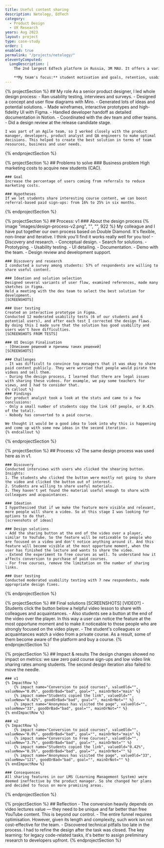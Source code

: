 ```yaml
---
title: Useful content sharing
description: Netology, EdTech
category:
  - Product Design
  - UX Research
years: Aug 2023
layout: project
type: case-study
order: 1
enabled: true
permalink: "/projects/netology/"
eleventyComputed:
  LongDescription: |
    The 2nd largest EdTech platform in Russia, 3M MAU. It offers a variety of online IT courses from 4 months to 2 years long.

    **My team's focus:** student motivation and goals, retention, usability, LMS (Learning Management System), completing homeworks, number of active days, COR, NPS, reducing churn.
---
```


{% projectSection %}
	## My role
	As a senior product designer, I led whole design process:
	- Ran usability testing, interviews and surveys.
	- Designed a concept and user flow diagrams with Miro.
	- Generated lots of ideas and potential solutions.
	- Made wireframes, interactive prototypes and high-fidelity UI with Figma.
	- Handled developer handoff as detailed documentation in Notion.
	- Coordinated with the dev team and other teams.
	- Did a design review at the release candidate stage.

	I was part of an Agile team, so I worked closely with the product manager, developers, product analyst and QA engineers to make optimal decisions. This helped to create the best solution in terms of team resources, business and user needs.
{% endprojectSection %}

{% projectSection %}
	## Problems to solve
	### Business problem
	High marketing costs to acquire new students (CAC).

	### Goal
	Increase the percentage of users coming from referrals to reduce marketing costs. 

	### Hypotheses
	If we let students share interesting course content, we can boost referral-based paid sign-ups: from 16% to 25% in six months.
{% endprojectSection %}

{% projectSection %}
	## Process: v1
	### About the design process
	{% image "images/design-process-v2.png", "", "", 922 %}
	My colleague and I have put together our own process based on Double Diamond. It's flexible, non-linear and iterative. I think you'll find it works really well for you too!
	- Discovery and research.
	- Conceptual design.
	- Search for solutions.
	- Prototyping.
	- Usability testing.
	- UI detailing.
	- Documentation.
	- Demo with the team.
	- Design review and development support.

	### Discovery and research
	I conducted a survey among students: 57% of respondents are willing to share useful content.

	### Ideation and solution selection
	Designed several variants of user flow, examined references, made many sketches in Figma.
	Held a meeting with the dev team to select the best solution for development.
	[SCREENSHOTS]

	### User testing
	Created an interactive prototype in Figma.
	Conducted 12 moderated usability tests (6 of our students and 6 potential users), and after each test I corrected the design flaws. 
	By doing this I made sure that the solution has good usability and users won't have difficulties.
	[SCREENSHOTS FROM TESTS]

	### UI Design Finalisation
	- [Описание решений и причины таких решений]
	[SCREENSHOTS]

	### Challenges
	- It was difficult to convince top managers that it was okay to share paid content publicly. They were worried that people would pirate the videos and sell them.
	- During the design process, I learned that there are legal issues with sharing these videos. For example, we pay some teachers for views, and I had to consider that.
	{% callout %}
	### Findings
	Our product analyst took a look at the stats and came to a few conclusions:
	- Only a small number of students copy the link (47 people, or 0.42% of the total).
	- Nobody has converted to a paid course.

	We thought it would be a good idea to look into why this is happening and come up with some new ideas in the second iteration.
	{% endcallout %}
{% endprojectSection %}

{% projectSection %}
	## Process: v2
	The same design process was used here as in v1.
	
	### Discovery
	Conducted interviews with users who clicked the shearing button. Insights:
	1. The students who clicked the button were mostly not going to share the video and clicked the button out of interest.
	2. Students are willing to share useful materials.
	3. They haven't yet found the material useful enough to share with colleagues and acquaintances. 

	### Ideation
	I hypothesised that if we make the feature more visible and relevant, more people will share a video. So at this stage I was looking for options to do that.
	[screenshots of ideas]

	### Design solutions
	- Add the sharing button at the end of the video over a player, similar to YouTube. So the feature will be noticeable to people who are focused on a video and don't notice anything around it. And this feature will become visible at the most opportune moment, when the user has finished the lecture and wants to share the video.
	- Extend the experiment to free courses as well. To understand how it affects conversion to purchase of paid courses.
	- For free courses, remove the limitation on the number of sharing links.
	
	### User testing
	Conducted moderated usability testing with 7 new respondents, made appropriate design fixes.

{% endprojectSection %}

{% projectSection %}
	## Final solutions
	[SCREENSHOTS]
	[VIDEO?]
	- Students click the button below a helpful video lesson to share with colleagues and acquaintances.
	- Also students see a button at the end of the video over the player.  In this way a user can notice the feature at the most opportune moment and to make it noticeable to those people who are strongly focused on the video player.
	- The student's colleagues or acquaintances watch a video from a private course. As a result, some of them become aware of the platform and buy a course.
{% endprojectSection %}


{% projectSection %}
	## Impact & results
	The design changes showed no impact on metrics: we saw zero paid course sign-ups and low video link sharing rates among students. The second design iteration also failed to move the needle.

	### v1
	{% ImpactRow %}
		{% impact name="Conversion to paid courses", valueOld="", valueNew="0.0%", goodOrBad="bad", goal="", mainOrNot="main" %}
		{% impact name="Students copied the link", valueOld="", valueNew="0.42%", goodOrBad="bad", goal="", mainOrNot="" %}
		{% impact name="Anonymous has visited the page", valueOld="", valueNew="33", goodOrBad="bad", goal="", mainOrNot="" %}
	{% endImpactRow %}	

	### v2
	{% ImpactRow %}
		{% impact name="Conversion to paid courses", valueOld="", valueNew="0.0%", goodOrBad="bad", goal="", mainOrNot="main" %}
		{% impact name="Conversion to Free Courses", valueOld="", valueNew="3.7%", goodOrBad="bad", goal="", mainOrNot="" %}
		{% impact name="Students copied the link", valueOld="0.42%", valueNew="0.5%", goodOrBad="bad", goal="", mainOrNot="" %}
		{% impact name="Anonymous has visited the page", valueOld="33", valueNew="121", goodOrBad="bad", goal="", mainOrNot="" %}
	{% endImpactRow %}

	### Consequences
	All sharing features in our LMS (Learning Management System) were deemed ineffective by the product manager. So she changed her plans and decided to focus on more promising areas.
{% endprojectSection %}


{% projectSection %}
	## Reflection
	- The conversion heavily depends on video lectures value — they need to be unique and far better than free YouTube content. This is beyond our control.
	- The entire funnel requires optimisation. However, given its length and complexity, such work isn not cost-effective for the team.
	- Discovered technical pitfalls too late in the process. I had to refine the design after the task was closed. The key learning: for legacy code-related tasks, it's better to assign preliminary research to developers upfront.
{% endprojectSection %}
